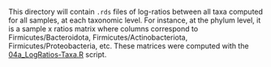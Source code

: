 This directory will contain `.rds` files of log-ratios between all taxa computed for all samples, at each taxonomic level. For instance, at the phylum level, it is a sample x ratios matrix where columns correspond to Firmicutes/Bacteroidota, Firmicutes/Actinobacteriota, Firmicutes/Proteobacteria, etc.
These matrices were computed with the [04a_LogRatios-Taxa.R](../../../../scripts/analysis-combined/04a_LogRatios-Taxa.R) script.